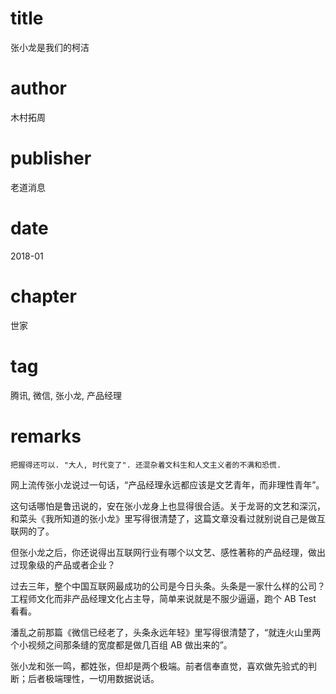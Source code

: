 # title
张小龙是我们的柯洁

# author
木村拓周

# publisher
老道消息

# date
2018-01

# chapter
世家

# tag
腾讯, 微信, 张小龙, 产品经理

# remarks
`把握得还可以. "大人, 时代变了". 还混杂着文科生和人文主义者的不满和恐慌.`

网上流传张小龙说过一句话，“产品经理永远都应该是文艺青年，而非理性青年”。

这句话哪怕是鲁迅说的，安在张小龙身上也显得很合适。关于龙哥的文艺和深沉，和菜头《我所知道的张小龙》里写得很清楚了，这篇文章没看过就别说自己是做互联网的了。

但张小龙之后，你还说得出互联网行业有哪个以文艺、感性著称的产品经理，做出过现象级的产品或者企业？

过去三年，整个中国互联网最成功的公司是今日头条。头条是一家什么样的公司？工程师文化而非产品经理文化占主导，简单来说就是不服少逼逼，跑个 AB Test 看看。

潘乱之前那篇《微信已经老了，头条永远年轻》里写得很清楚了，“就连火山里两个小视频之间那条缝的宽度都是做几百组 AB 做出来的”。

张小龙和张一鸣，都姓张，但却是两个极端。前者信奉直觉，喜欢做先验式的判断；后者极端理性，一切用数据说话。
